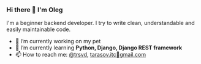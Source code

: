 ### Hi there 👋 I'm Oleg
I'm a beginner backend developer.
I try to write clean, understandable and easily maintainable code.
- 🔭 I’m currently working on my pet
- 🌱 I’m currently learning **Python, Django, Django REST framework**
- 📫 How to reach me: [@trsvd](https://t.me/trsvd), [tarasov.itc🐶gmail.com](tarasov.itc@gmail.com)